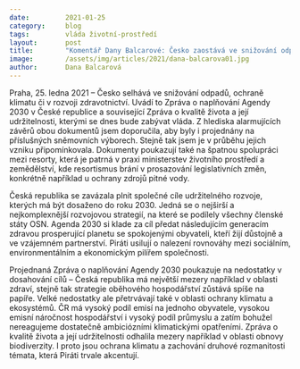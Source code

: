```yaml
---
date:         2021-01-25
category:     blog
tags:         vláda životní-prostředí
layout:       post
title:        "Komentář Dany Balcarové: Česko zaostává ve snižování odpadů, ochraně klimatu či v rozvoji zdravotnictví, ukázaly analýzy. Piráti se zasadili o jejich projednání Sněmovnou"
image:        /assets/img/articles/2021/dana-balcarova01.jpg
author:       Dana Balcarová
---
```


 

Praha, 25. ledna 2021 – Česko selhává ve snižování odpadů, ochraně klimatu či v rozvoji zdravotnictví. Uvádí to Zpráva o naplňování Agendy 2030 v České republice a související Zpráva o kvalitě života a její udržitelnosti, kterými se dnes bude zabývat vláda. Z hlediska alarmujících závěrů obou dokumentů jsem doporučila, aby byly i projednány na příslušných sněmovních výborech. Stejně tak jsem je v průběhu jejich vzniku připomínkovala. Dokumenty poukazují také na špatnou spolupráci mezi resorty, která je patrná v praxi ministerstev životního prostředí a zemědělství, kde resortismus brání v prosazování legislativních změn, konkrétně například u ochrany zdrojů pitné vody. 

Česká republika se zavázala plnit společné cíle udržitelného rozvoje, kterých má být dosaženo do roku 2030. Jedná se o nejširší a nejkomplexnější rozvojovou strategií, na které se podílely všechny členské státy OSN. Agenda 2030 si klade za cíl předat následujícím generacím zdravou prosperující planetu se spokojenými obyvateli, kteří žijí důstojně a ve vzájemném partnerství. Piráti usilují o nalezení rovnováhy mezi sociálním, environmentálním a ekonomickým pilířem společnosti.

Projednaná Zpráva o naplňování Agendy 2030 poukazuje na nedostatky v dosahování cílů – Česká republika má největší mezery například v oblasti zdraví, stejně tak strategie oběhového hospodářství zůstává spíše na papíře. Velké nedostatky ale přetrvávají také v oblasti ochrany klimatu a ekosystémů. ČR má vysoký podíl emisí na jednoho obyvatele, vysokou emisní náročnost hospodářství i vysoký podíl průmyslu a zatím bohužel nereagujeme dostatečně ambiciózními klimatickými opatřeními. Zpráva o kvalitě života a její udržitelnosti odhalila mezery například v oblasti obnovy biodiverzity. I proto jsou ochrana klimatu a zachování druhové rozmanitosti témata, která Piráti trvale akcentují.

